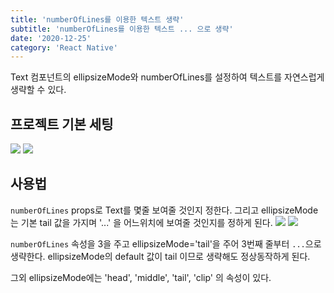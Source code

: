 ```yaml
---
title: 'numberOfLines를 이용한 텍스트 생략'
subtitle: 'numberOfLines를 이용한 텍스트 ... 으로 생략'
date: '2020-12-25'
category: 'React Native'
---
```


Text 컴포넌트의 ellipsizeMode와 numberOfLines를 설정하여 텍스트를 자연스럽게 생략할 수 있다.

## 프로젝트 기본 세팅

![](https://images.velog.io/images/hojin9622/post/3f56bdb3-645f-4b5b-b4a6-99e51c36e57a/code.png)
![](https://images.velog.io/images/hojin9622/post/3ce009da-60f2-4dca-83fc-346cf5be66de/Screen%20Shot%202020-12-25%20at%2011.11.50%20PM.png)

## 사용법

`numberOfLines` props로 Text를 몇줄 보여줄 것인지 정한다.
그리고 ellipsizeMode는 기본 tail 값을 가지며 '...' 을 어느위치에 보여줄 것인지를 정하게 된다.
![](https://images.velog.io/images/hojin9622/post/8f6d676b-99a5-41bd-9f5e-433e6883ea58/code.png)
![](https://images.velog.io/images/hojin9622/post/4cbb2d8c-1f63-4aa8-b8f9-9b45ce473643/Screen%20Shot%202020-12-25%20at%2011.14.43%20PM.png)

`numberOfLines` 속성을 3을 주고 ellipsizeMode='tail'을 주어 3번째 줄부터 `...`으로 생략한다. ellipsizeMode의 default 값이 tail 이므로 생략해도 정상동작하게 된다.

그외 ellipsizeMode에는 'head', 'middle', 'tail', 'clip' 의 속성이 있다.

